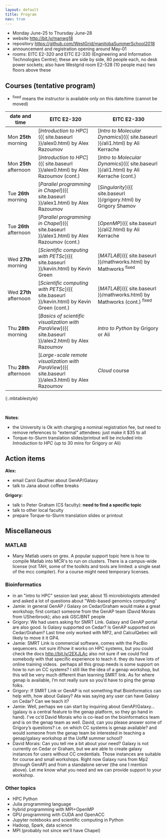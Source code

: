 ```yaml
---
layout: default
title: Program
nav: true
---
```


- Monday June-25 to Thursday June-28
- website http://bit.ly/manwg18
- repository https://github.com/WestGrid/manitobaSummerSchool2018
- announcement and registration opening around May-01
- rooms: EITC E2-320 and EITC E2-330 (Engineering and Information Technologies Centre); these are side by
  side, 80 people each, no desk power sockets; also have Westgrid room E2-528 (10 people max) two floors
  above these

## Courses (tentative program)

- <sup>fixed</sup> means the instructor is available only on this date/time (cannot be moved)

| date and time | EITC E2-320 | EITC E2-330 |
| ------------- | --------------- | ----------------- |
| Mon **25th** morning | [*Introduction to HPC*]({{ site.baseurl }}/alex0.html) by Alex Razoumov | [*Intro to Molecular Dynamics*]({{ site.baseurl }}/ali1.html) by Ali Kerrache |
| Mon **25th** afternoon | [*Introduction to HPC*]({{ site.baseurl }}/alex0.html) by Alex Razoumov (cont.) | [*Intro to Molecular Dynamics*]({{ site.baseurl }}/ali1.html) by Ali Kerrache (cont.) |
| Tue **26th** morning | [*Parallel programming in Chapel*]({{ site.baseurl }}/alex1.html) by Alex Razoumov | [*Singularity*]({{ site.baseurl }}/grigory.html) by Grigory Shamov |
| Tue **26th** afternoon | [*Parallel programming in Chapel*]({{ site.baseurl }}/alex1.html) by Alex Razoumov (cont.) | [*OpenMP*]({{ site.baseurl }}/ali2.html) by Ali Kerrache |
| Wed **27th** morning | [*Scientific computing with PETSc*]({{ site.baseurl }}/kevin.html) by Kevin Green | [*MATLAB*]({{ site.baseurl }}/mathworks.html) by Mathworks <sup>fixed</sup> |
| Wed **27th** afternoon | [*Scientific computing with PETSc*]({{ site.baseurl }}/kevin.html) by Kevin Green (cont.) | [*MATLAB*]({{ site.baseurl }}/mathworks.html) by Mathworks (cont.) <sup>fixed</sup> |
| Thu **28th** morning | [*Basics of scientific visualization with ParaView*]({{ site.baseurl }}/alex2.html) by Alex Razoumov | *Intro to Python* by Grigory or Ali |
| Thu **28th** afternoon | [*Large-scale remote visualization with ParaView*]({{ site.baseurl }}/alex3.html) by Alex Razoumov | *Cloud* course |
{:.mbtablestyle}

&nbsp;

**Notes**:
- the University is Ok with charging a nominal registration fee, but need to remove references to
  "external" attendees: just make it $35 to all
- Torque-to-Slurm translation slides/printout will be included into *Introduction to HPC* (up to 30 mins
  for Grigory or Ali)

## Action items

**Alex:**
- email Carol Gauthier about GenAP/Galaxy
- talk to Jana about coffee breaks

**Grigory:**
- talk to Peter Graham (CS faculty): **need to find a specific topic**
- talk to other local faculty
- prepare Torque-to-Slurm translation slides or printout

## Miscellaneous

### MATLAB
- Many Matlab users on grex. A popular support topic here is how to compile Matlab into MCR's to run on
  clusters. There is a campus-wide license (not TAH, some of the toolkits and tools are limited: a single
  seat of the mcc compiler). For a course might need temporary licenses.

### Bioinformatics

- in an "intro to HPC" session last year, about 15 microbiologists attended and asked a lot of questions
  about "Web-based genomics computing"
- Jamie: in general GenAP / Galaxy on Cedar/Graham would make a great workshop; first contact someone
  from the GenAP team (David Morais from USherbrook); also ask GSC/BNT people
- Grigory: We had users asking for SMRT Link. Galaxy and GenAP portal are also good. Is Galaxy supported
  on Cedar? Is GenAP supported on Cedar/Graham? Last time only worked with MP2, and CalculQebec will
  likely to move it it GP4.
- Jamie: SMRT Link is commercial software, comes with the PacBio sequencers. not sure if/how it works on
  HPC systems, but you could check the docs http://bit.ly/2EXJLAc also not sure if we could find somebody
  with that specific experience to teach it. they do have lots of online training videos.  perhaps all
  this group needs is some support on how to run on CC systems? I still like the idea of a genap
  workshop, but this will be very much different than learning SMRT link. As for where genap is
  available, I’m not really sure so you’d have to ping the genap folks.
- Grigory: If SMRT Link or GenAP is not something that Bioinformatics can help with, how about Galaxy?
  Ata was saying any user can have Galaxy on Cedar? Can we teach it?
- Jamie: Well, perhaps we can start by inquiring about GenAP/Galaxy… (galaxy is a central feature to the
  genap platform, so they go hand in hand). I’ve cc’d David Morais who is co-lead on the bioinformatics
  team and is on the genap team as well. David, can you please answer some of Grigory’s questions?
  i.e. on which CC systems is genap available? and would someone from the genap team be interested in
  teaching a genap/galaxy workshop at the UofM summer school?
- David Morais: Can you tell me a bit about your need? Galaxy is not currently on Cedar or Graham, but we
  are able to create galaxy instances for users without CC credentials. Those instances are suitable for
  course and small workshops. Right now Galaxy runs from Mp2 (through GenAP) and from a standalone server
  (the one I mention above). Let me know what you need and we can provide support to your workshop.

### Other topics

- HPC Python
- Julia programming language
- hybrid programming with MPI+OpenMP
- GPU programming with CUDA and OpenACC
- Jupyter notebooks and scientific computing in Python
- Hadoop, Spark, data science
- MPI (probably not since we'll have Chapel)
